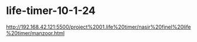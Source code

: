 # life-timer-10-1-24
http://192.168.42.121:5500/project%2001.life%20timer/nasir%20finel%20life%20timer/manzoor.html
